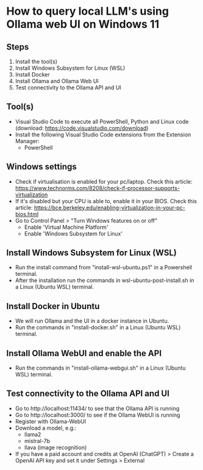 # How to query local LLM's using Ollama web UI on Windows 11

## Steps
1. Install the tool(s)
2. Install Windows Subsystem for Linux (WSL)
3. Install Docker 
4. Install Ollama and Ollama Web UI
5. Test connectivity to the Ollama API and UI

## Tool(s)
* Visual Studio Code to execute all PowerShell, Python and Linux code (download: https://code.visualstudio.com/download)
* Install the following Visual Studio Code extensions from the Extension Manager:
  * PowerShell

## Windows settings
* Check if virtualisation is enabled for your pc/laptop. Check this article: https://www.technorms.com/8208/check-if-processor-supports-virtualization
* If it's disabled but your CPU is able to, enable it in your BIOS. Check this article: https://bce.berkeley.edu/enabling-virtualization-in-your-pc-bios.html
* Go to Control Panel > "Turn Windows features on or off" 
  * Enable 'Virtual Machine Platform'
  * Enable 'Windows Subsystem for Linux'

## Install Windows Subsystem for Linux (WSL)
* Run the install command from "install-wsl-ubuntu.ps1" in a Powershell terminal.
* After the installation run the commands in wsl-ubuntu-post-install.sh in a Linux (Ubuntu WSL) terminal.

## Install Docker in Ubuntu
* We will run Ollama and the UI in a docker instance in Ubuntu.
* Run the commands in "install-docker.sh" in a Linux (Ubuntu WSL) terminal.

## Install Ollama WebUI and enable the API
* Run the commands in "install-ollama-webgui.sh" in a Linux (Ubuntu WSL) terminal.

## Test connectivity to the Ollama API and UI
* Go to http://localhost:11434/ to see that the Ollama API is running
* Go to http://localhost:3000/ to see if the Ollama WebUI is running
* Register with Ollama-WebUI
* Download a model, e.g.:
  * llama2
  * mistral-7b
  * llava (image recognition)
* If you have a paid account and credits at OpenAI (ChatGPT) > Create a OpenAI API key and set it under Settings > External
